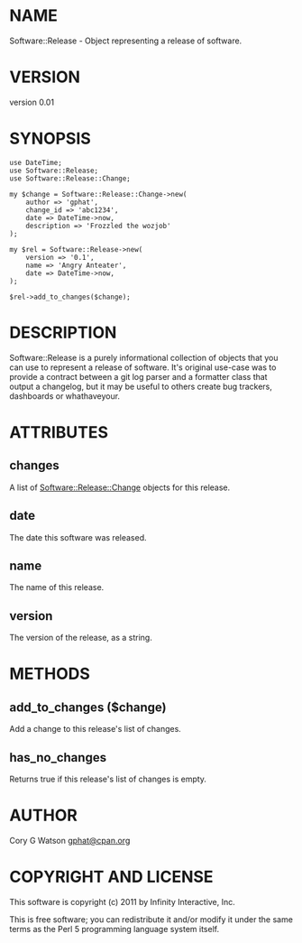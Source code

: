 # NAME

Software::Release - Object representing a release of software.

# VERSION

version 0.01

# SYNOPSIS

    use DateTime;
    use Software::Release;
    use Software::Release::Change;

    my $change = Software::Release::Change->new(
        author => 'gphat',
        change_id => 'abc1234',
        date => DateTime->now,
        description => 'Frozzled the wozjob'
    );

    my $rel = Software::Release->new(
        version => '0.1',
        name => 'Angry Anteater',
        date => DateTime->now,
    );

    $rel->add_to_changes($change);

# DESCRIPTION

Software::Release is a purely informational collection of objects that you
can use to represent a release of software.  It's original use-case was to
provide a contract between a git log parser and a formatter class that output
a changelog, but it may be useful to others create bug trackers, dashboards
or whathaveyour.

# ATTRIBUTES

## changes

A list of [Software::Release::Change](http://search.cpan.org/perldoc?Software::Release::Change) objects for this release.

## date

The date this software was released.

## name

The name of this release.

## version

The version of the release, as a string.

# METHODS

## add_to_changes ($change)

Add a change to this release's list of changes.

## has_no_changes

Returns true if this release's list of changes is empty.

# AUTHOR

Cory G Watson <gphat@cpan.org>

# COPYRIGHT AND LICENSE

This software is copyright (c) 2011 by Infinity Interactive, Inc.

This is free software; you can redistribute it and/or modify it under
the same terms as the Perl 5 programming language system itself.